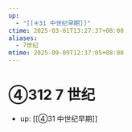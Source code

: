 ```yaml
---
up:
  - "[[④31 中世纪早期]]"
ctime: 2025-03-01T13:27:37+08:00
aliases:
  - 7世纪
mtime: 2025-09-09T12:37:05+08:00
---
```


# ④312 7 世纪

- up: [[④31 中世纪早期]]
